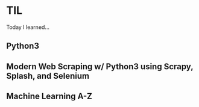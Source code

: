 # TIL
Today I learned...

## Python3

## Modern Web Scraping w/ Python3 using Scrapy, Splash, and Selenium

## Machine Learning A-Z